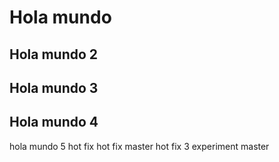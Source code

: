 # Hola mundo

## Hola mundo 2

## Hola mundo 3

## Hola mundo 4

hola mundo 5
hot fix
hot fix master
hot fix 3
experiment
master
